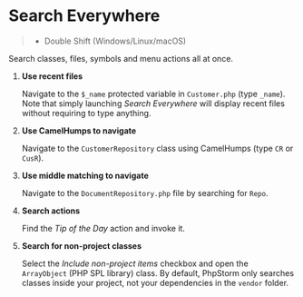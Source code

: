 # Search Everywhere

> - Double Shift (Windows/Linux/macOS)

Search classes, files, symbols and menu actions all at once.


1. **Use recent files**

    Navigate to the `$_name` protected variable in `Customer.php` (type `_name`). Note that simply launching _Search Everywhere_ will display recent files without requiring to type anything.

2. **Use CamelHumps to navigate**

    Navigate to the `CustomerRepository` class using CamelHumps (type `CR` or `CusR`).

3. **Use middle matching to navigate**

   Navigate to the `DocumentRepository.php` file by searching for `Repo`.

4. **Search actions**

    Find the _Tip of the Day_ action and invoke it.

5. **Search for non-project classes**

   Select the _Include non-project items_ checkbox and open the `ArrayObject` (PHP SPL library) class. By default, PhpStorm only searches classes inside your project, not your dependencies in the `vendor` folder.
